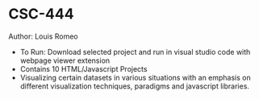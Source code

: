 # CSC-444
Author: Louis Romeo
- To Run: Download selected project and run in visual studio code with webpage viewer extension
- Contains 10 HTML/Javascript Projects
- Visualizing certain datasets in various situations with an emphasis on different visualization techniques, paradigms and javascript libraries. 
